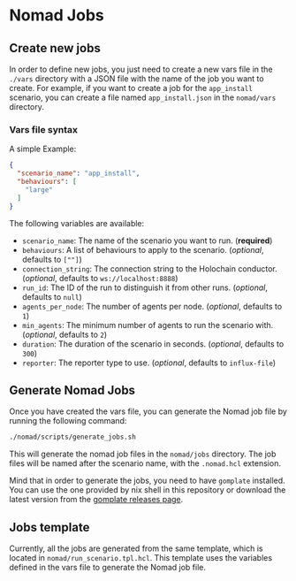 # Nomad Jobs

## Create new jobs

In order to define new jobs, you just need to create a new vars file in the `./vars` directory with a JSON file with the name of the job you want to create. For example, if you want to create a job for the `app_install` scenario, you can create a file named `app_install.json` in the `nomad/vars` directory.

### Vars file syntax

A simple Example:

```json
{
  "scenario_name": "app_install",
  "behaviours": [
    "large"
  ]
}
```

The following variables are available:

- `scenario_name`: The name of the scenario you want to run. (**required**)
- `behaviours`: A list of behaviours to apply to the scenario. (_optional_, defaults to `[""]`)
- `connection_string`: The connection string to the Holochain conductor. (_optional_, defaults to `ws://localhost:8888`)
- `run_id`: The ID of the run to distinguish it from other runs. (_optional_, defaults to `null`)
- `agents_per_node`: The number of agents per node. (_optional_, defaults to `1`)
- `min_agents`: The minimum number of agents to run the scenario with. (_optional_, defaults to `2`)
- `duration`: The duration of the scenario in seconds. (_optional_, defaults to `300`)
- `reporter`: The reporter type to use. (_optional_, defaults to `influx-file`)

## Generate Nomad Jobs

Once you have created the vars file, you can generate the Nomad job file by running the following command:

```bash
./nomad/scripts/generate_jobs.sh
```

This will generate the nomad job files in the `nomad/jobs` directory. The job files will be named after the scenario name, with the `.nomad.hcl` extension.

Mind that in order to generate the jobs, you need to have `gomplate` installed. You can use the one provided by nix shell in this repository or download the latest version from the [gomplate releases page](https://github.com/hairyhenderson/gomplate/releases).

## Jobs template

Currently, all the jobs are generated from the same template, which is located in `nomad/run_scenario.tpl.hcl`. This template uses the variables defined in the vars file to generate the Nomad job file.
